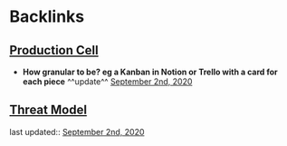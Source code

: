 
# Backlinks
## [Production Cell](<Production Cell.md>)
- __How granular to be? eg a Kanban in Notion or Trello with a card for each piece__ ^^update^^ [September 2nd, 2020](<September 2nd, 2020.md>)

## [Threat Model](<Threat Model.md>)
last updated:: [September 2nd, 2020](<September 2nd, 2020.md>)

